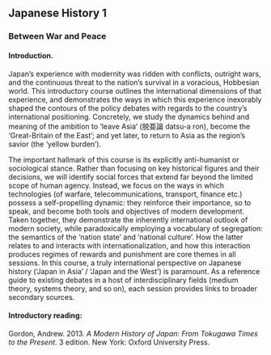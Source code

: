 ## Japanese History 1

### Between War and Peace

#### Introduction.

Japan’s experience with modernity was ridden with conflicts, outright wars, and the continuous threat to the nation’s survival in a voracious, Hobbesian world. This introductory course outlines the international dimensions of that experience, and demonstrates the ways in which this experience inexorably shaped the contours of the policy debates with regards to the country’s international positioning. Concretely, we study the dynamics behind and meaning of the ambition to ‘leave Asia’ (脱亜論 datsu-a ron), become the ‘Great-Britain of the East’; and yet later, to return to Asia as the region’s savior (the ‘yellow burden’).

The important hallmark of this course is its explicitly anti-humanist or sociological stance. Rather than focusing on key historical figures and their decisions, we will identify social forces that extend far beyond the limited scope of human agency. Instead, we focus on the ways in which technologies (of warfare, telecommunications, transport, finance etc.) possess a self-propelling dynamic: they reinforce their importance, so to speak, and become both tools and objectives of modern development. Taken together, they demonstrate the inherently international outlook of modern society, while paradoxically employing a vocabulary of segregation: the semantics of the ‘nation state’ and ‘national culture’. How the latter relates to and interacts with internationalization, and how this interaction produces regimes of rewards and punishment are core themes in all sessions. In this course, a truly international perspective on Japanese history (‘Japan in Asia’ / ‘Japan and the West’) is paramount. As a reference guide to existing debates in a host of interdisciplinary fields (medium theory, systems theory, and so on), each session provides links to broader secondary sources.

#### Introductory reading:

Gordon, Andrew. 2013. *A Modern History of Japan: From Tokugawa Times to the Present*. 3 edition. New York: Oxford University Press.
